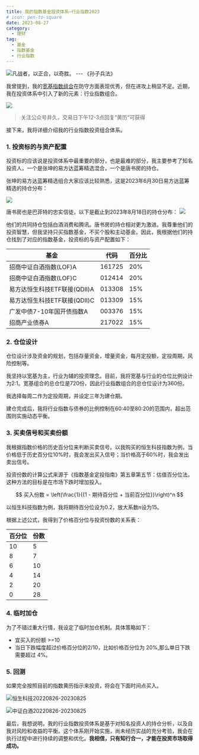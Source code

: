 ```yaml
---
title: 我的指数基金投资体系—行业指数2023
# icon: pen-to-square
date: 2023-08-27
category:
  - 理财
tag:
  - 基金
  - 指数基金
  - 行业指数
---
```


![凡战者，以正合，以奇胜。 --- 《孙子兵法》](./images/20230827001.png)

我曾提到，我的[宽基指数组合](https://mp.weixin.qq.com/s/6xUmJdwWizEL0H7KDv9pYw)在防守方面表现优秀，但在进攻上稍显不足。近期，我在投资体系中引入了新的元素：行业指数组合。

![](./images/20230827002.png)
>关注公众号井久，交易日下午12-3点回复”黄历“可获得


接下来，我将详细介绍我的行业指数投资组合体系。

### 1. 投资标的与资产配置
投资标的应该说是投资体系中最重要的部分，也是最难的部分，我主要参考了知名投资人，一个是张坤的易方达蓝筹精选混合，一个是唐书房的持仓。

张坤的易方达蓝筹精选组合大家应该比较熟悉，这是2023年6月30日易方达蓝筹精选的持仓分布：

![](./images/20230827003.png)


唐书房也是巴菲特的忠实信徒，以下是截止到2023年8月18日的持仓分布：
![](./images/20230827004.png)

他们的共同持仓包括白酒消费和腾讯。唐书房的持仓相对更为激进。我尊重他们的投资智慧，但我坚持只买指数基金，不买个股和主动基金。因此，我根据他们的持仓找到了对应的指数基金，投资标的与资产配置如下：


基金|代码|百分比|
---|---|-----|
招商中证白酒指数(LOF)A|161725|20%|
招商中证白酒指数(LOF)C|012414|20%|
易方达恒生科技ETF联接(QDII)A|013308|15%|
易方达恒生科技ETF联接(QDII)C|013309|15%|
广发中债7-10年国开债指数A|003376|15%|
招商产业债券A|217022|15%|


### 2. 仓位设计
仓位设计涉及资金的规划，包括存量资金，增量资金，每月定投额，定投周期，风险控制等。

我坚持以宽基为主，行业为辅的投资理念。目前，我将宽基与行业的仓位比例设计为2:1。宽基组合的总仓位是720份，因此行业指数组合的总仓位设计为360份。

我选择每周二作为定投周期，并设定三年为建仓期。

建仓完成后，我将行业指数与债券的比例控制在60:40至80:20的范围内，超出范围则实施动态平衡。


### 3. 买卖信号和买卖份额
我根据指数价格的历史百分位来判断买卖信号。以我购买的恒生科技指数为例，当价格低于历史百分位10%时，我会发出买入信号；当价格高于60%时，我会发出卖出信号。

投资份数的计算公式来源于《指数基金定投指南》第五章第五节：估值百分位法。这种方法的目标是在市场下跌时增加投入。

$$ 买入份数 = \left(\frac{1}{{1 - 期待百分位 + 当前百分位}}\right)^n $$

以恒生科技指数为例，我将期待百分位设为0.2，放大系数n设为15。

根据上述公式，我得到了价格百分位与投资份数的关系表：

百分位|份数|
---|---|
10| 5
8 |7
6 |10
4 |14
2 |20
0 |28

### 4. 临时加仓

为了不错过重大行情，我设定了临时加仓机制。具体策略如下：

* 宜买入的份额 >=10
* 当日下跌幅度超过价格百分位的2/10，比如价格百分位为 20%,那么单日下跌需要超过 4%。

### 5. 回测

如果完全按照目前的指数黄历指示来投资，将会在下面时间点买入。

![恒生科技20220826-20230825](./images/20230827005.jpeg)

![中证白酒20220826-20230825](./images/20230827006.jpeg)


最后，我想说明，我的行业指数投资体系是基于对知名投资人的持仓分析，以及自我对风险和收益的平衡。这个体系刚开始实施，尚未经历实战的充分考验，我会在执行过程中进行持续的调整和优化。**我相信，只有知行合一，才能在投资市场取得成功。**